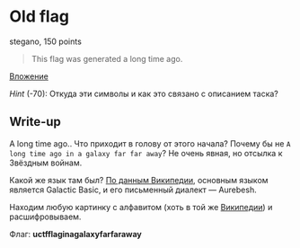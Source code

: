 # Old flag
stegano, 150 points

> This flag was generated a long time ago.

[Вложение](old-flag.png)

*Hint* (-70): Откуда эти символы и как это связано с описанием таска?	

## Write-up

A long time ago.. Что приходит в голову от этого начала? Почему бы не
`A long time ago in a galaxy far far away`? Не очень явная, но отсылка к 
Звёздным войнам.

Какой же язык там был?
[По данным Википедии](https://en.wikipedia.org/wiki/Languages_in_Star_Wars),
основным языком является Galactic Basic, и его письменный диалект — Aurebesh.

Находим любую картинку с алфавитом (хоть в той же 
[Википедии](https://commons.wikimedia.org/wiki/File:Star-Wars-aurek-besh-alphabet-chart.svg)) и расшифровываем.

Флаг: **uctfflaginagalaxyfarfaraway**

